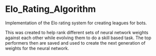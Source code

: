 # Elo_Rating_Algorithm
Implementation of the Elo rating system for creating leagues for bots. 

This was created to help rank different sets of neural network weights against each other while evolving them to do a skill based task. The top performers then are saved and used to create the next generation of weights for the neural network. 
